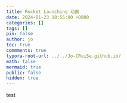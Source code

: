 ```yaml
---
title: Rocket Launching 动画
date: 2024-01-23 18:55:00 +0800
categories: []
tags: []
pin: false
author: jo
toc: true
commments: true
typora-root-url: ../../Jo-CRuiSe.github.io/
math: false
mermaid: true
public: false
hidden: true
---
```


test